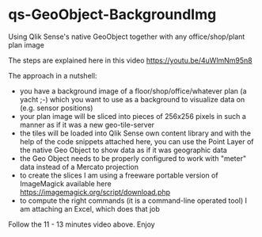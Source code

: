 # qs-GeoObject-BackgroundImg
Using Qlik Sense's native GeoObject together with any office/shop/plant plan image

The steps are explained here in this video https://youtu.be/4uWlmNm95n8

The approach in a nutshell:
 * you have a background image of a floor/shop/office/whatever plan (a yacht ;-) which you want to use as a background to visualize data on (e.g. sensor positions)
 * your plan image will be sliced into pieces of 256x256 pixels in such a manner as if it was a new geo-tile-server
 * the tiles will be loaded into Qlik Sense own content library and with the help of the code snippets attached here, you can use the Point Layer of the native Geo Object to show data as if it was geographic data
 * the Geo Object needs to be properly configured to work with "meter" data instead of a Mercato projection
 * to create the slices I am using a freeware portable version of ImageMagick available here https://imagemagick.org/script/download.php
 * to compute the right commands (it is a command-line operated tool) I am attaching an Excel, which does that job
 
 Follow the 11 - 13 minutes video above. Enjoy
 
